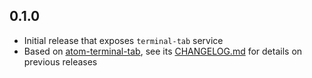 ## 0.1.0

- Initial release that exposes `terminal-tab` service
- Based on [atom-terminal-tab](https://github.com/jsmecham/atom-terminal-tab), see its [CHANGELOG.md](https://github.com/jsmecham/atom-terminal-tab/blob/master/CHANGELOG.md) for details on previous releases
